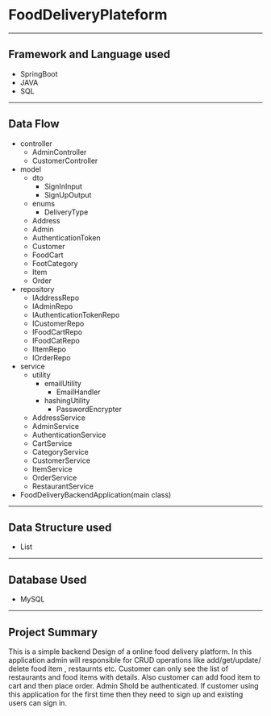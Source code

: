 # FoodDeliveryPlateform
-------
## Framework and Language used
  + SpringBoot
  + JAVA
  + SQL
-------
## Data Flow
  + controller
      - AdminController
      - CustomerController
  + model
       + dto
           - SignInInput
           - SignUpOutput
       + enums
           - DeliveryType
       + Address
       + Admin
       + AuthenticationToken
       + Customer
       + FoodCart
       + FootCategory
       + Item
       + Order
   + repository
      - IAddressRepo
      - IAdminRepo
      - IAuthenticationTokenRepo
      - ICustomerRepo
      - IFoodCartRepo
      - IFoodCatRepo
      - IItemRepo
      - IOrderRepo
  + service
      + utility
          + emailUtility
              - EmailHandler
          + hashingUtility
              - PasswordEncrypter
      - AddressService
      - AdminService
      - AuthenticationService
      - CartService
      - CategoryService
      - CustomerService
      - ItemService
      - OrderService
      - RestaurantService
  + FoodDeliveryBackendApplication(main class)
---------
## Data Structure used
  + List
-------
## Database Used
   + MySQL
---------
## Project Summary 
This is a simple backend Design of a online food delivery platform. In this application admin will responsible for CRUD operations like
add/get/update/ delete food item , restaurnts etc. Customer can only see the list of restaurants and food items with details.
Also customer can add food item to cart and then place order. Admin Shold be authenticated. If customer using this application for the
first time then they need to sign up and existing users can sign in. 

